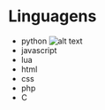 # Linguagens

* python ![alt text](https://miro.medium.com/v2/resize:fit:256/1*ztqS5rRI29GHxZa6uPF2UA.png?width=50&height=50)
* javascript 
* lua 
* html 
* css 
* php 
* C


